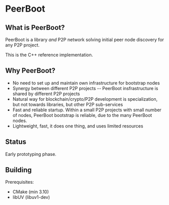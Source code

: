 # PeerBoot
## What is PeerBoot?
PeerBoot is a library _and_ P2P network solving initial peer node discovery for any P2P project.

This is the C++ reference implementation.

## Why PeerBoot?
* No need to set up and maintain own infrastructure for bootstrap nodes
* Synergy between different P2P projects -- PeerBoot insfrastructure is shared by different P2P projects
* Natural way for blockchain/crypto/P2P development is specialization, but not towards libraries, but other P2P sub-services
* Fast and reliable startup.  Within a small P2P projects with small number of nodes, PeerBoot bootstrap is reliable, due to the many PeerBoot nodes.
* Lightweight, fast, it does one thing, and uses limited resources

## Status
Early prototyping phase.

## Building

Prerequisites:
* CMake (min 3.10)
* libUV (libuv1-dev)

